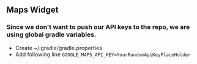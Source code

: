 ## Maps Widget

### Since we don't want to push our API keys to the repo, we are using global gradle variables.

* Create ~/.gradle/gradle.properties
* Add following line `GOOGLE_MAPS_API_KEY=YourRandomApiKeyPlaceHolder`

